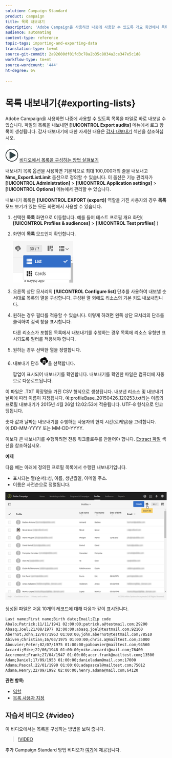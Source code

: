 ```yaml
---
solution: Campaign Standard
product: campaign
title: 목록 내보내기
description: 'Adobe Campaign을 사용하면 나중에 사용할 수 있도록 개요 화면에서 목록으로 표시된 데이터를 파일에 직접 내보낼 수 있습니다. '
audience: automating
content-type: reference
topic-tags: importing-and-exporting-data
translation-type: tm+mt
source-git-commit: 2a92600df01fd3c78a2b35c8034a2ce347e5c1d8
workflow-type: tm+mt
source-wordcount: '444'
ht-degree: 6%

---
```



# 목록 내보내기{#exporting-lists}

Adobe Campaign을 사용하면 나중에 사용할 수 있도록 목록을 파일로 바로 내보낼 수 있습니다. 파일의 목록을 내보내면 **[!UICONTROL Export audits]** 메뉴에서 로그 항목이 생성됩니다. 감사 내보내기에 대한 자세한 내용은 [감사 내보내기](../../administration/using/auditing-export-logs.md) 섹션을 참조하십시오.

![](assets/do-not-localize/how-to-video.png) [비디오에서 목록을 구성하는 방법 살펴보기](#video)

내보내기 목록 옵션을 사용하면 기본적으로 최대 100,000개의 줄을 내보내고 **Nms_ExportListLimit** 옵션으로 정의할 수 있습니다. 이 옵션은 기능 관리자가 **[!UICONTROL Administration]** > **[!UICONTROL Application settings]** > **[!UICONTROL Options]** 메뉴에서 관리할 수 있습니다.

내보내기 목록은 **[!UICONTROL EXPORT (export)]** 역할을 가진 사용자의 경우 **목록** 모드 보기가 있는 모든 화면에서 사용할 수 있습니다.

1. 선택한 **목록** 화면으로 이동합니다. 예를 들어 테스트 프로필 개요 화면( **[!UICONTROL Profiles & audiences]** > **[!UICONTROL Test profiles]** )
1. 화면이 **목록** 모드인지 확인합니다.

   ![](assets/export_list_mode_switch.png)

1. 오른쪽 상단 모서리의 **[!UICONTROL Configure list]** 단추를 사용하여 내보낼 순서대로 목록의 열을 구성합니다. 구성된 열 외에도 리소스의 기본 키도 내보내집니다.
1. 원하는 경우 필터를 적용할 수 있습니다. 이렇게 하려면 왼쪽 상단 모서리의 단추를 클릭하여 검색 창을 표시합니다.

   다른 리소스가 포함된 목록에서 내보내기를 수행하는 경우 목록에 리소스 유형만 표시되도록 필터를 적용해야 합니다.

1. 원하는 경우 선택한 열을 정렬합니다.
1. 내보내기 단추 ![](assets/exportlistbutton.png)을 선택합니다.

   팝업이 표시되어 내보내기를 확인합니다. 내보내기를 확인한 파일은 컴퓨터에 자동으로 다운로드됩니다.

이 파일은 .TXT 확장명을 가진 CSV 형식으로 생성됩니다. 내보낸 리소스 및 내보내기 날짜에 따라 이름이 지정됩니다. 예:profileBase_20150426_120253.txt라는 이름의 프로필 내보내기가 2015년 4월 26일 12:02:53에 적용됩니다. UTF-8 형식으로 인코딩됩니다.

숫자 값과 날짜는 내보내기를 수행하는 사용자의 현지 시간(로케일)을 고려합니다. 예:DD-MM-YYYY 또는 MM-DD-YYYY.

이보다 큰 내보내기를 수행하려면 전용 워크플로우를 만들어야 합니다. [Extract 파일](../../automating/using/extract-file.md) 섹션을 참조하십시오.

**예제**

다음 예는 아래에 정의된 프로필 목록에서 수행된 내보내기입니다.

* 표시되는 열(순서):성, 이름, 생년월일, 이메일 주소.
* 이름은 사전순으로 정렬됩니다.

![](assets/export_list_example1.png)

생성된 파일은 처음 10개의 레코드에 대해 다음과 같이 표시됩니다.

```
Last name;First name;Birth date;Email;Zip code
Abalo;Patrick;11/11/1941 02:00:00;patrick.a@testmail.com;29200
Abasq;Joel;21/08/1977 02:00:00;abasq.joel@testmail.com;92160
Abernot;John;12/07/1963 01:00:00;john.abernot@testmail.com;78510
Abiven;Christian;16/03/1975 01:00:00;chris.a@mailtest.com;35000
Abouvier;Peter;02/07/1975 01:00:00;pabouvier@mailtest.com;94560
Accardi;Mike;22/06/1948 01:00:00;mike.accardi@mail.com;76400
Accremont;Frank;27/04/1947 01:00:00;accr.frank@mailtest.com;13500
Adam;Daniel;17/09/1953 01:00:00;danieladam@mail.com;17000
Adama;Pascal;22/01/1990 01:00:00;adapascal@mailtest.com;75012
Adama;Henry;22/09/1992 02:00:00;henry.adama@mail.com;64120
```

**관련 항목:**

* [역할](../../administration/using/list-of-roles.md)
* [목록 사용자 지정](../../start/using/customizing-lists.md)

## 자습서 비디오 {#video}

이 비디오에서는 목록을 구성하는 방법을 보여 줍니다.

>[!VIDEO](https://video.tv.adobe.com/v/25288/?quality=12)

추가 Campaign Standard 방법 비디오가 [여기](https://experienceleague.adobe.com/docs/campaign-standard-learn/tutorials/overview.html?lang=ko)에 제공됩니다.

